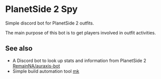 # PlanetSide 2 Spy

Simple discord bot for PlanetSide 2 outfits.

The main purpose of this bot is to get players involved in outfit activities.

## See also

- A Discord bot to look up stats and information from PlanetSide 2 [RemainNA/auraxis-bot](https://github.com/RemainNA/auraxis-bot)
- Simple build automation tool [mk](https://github.com/x0k/mk)
